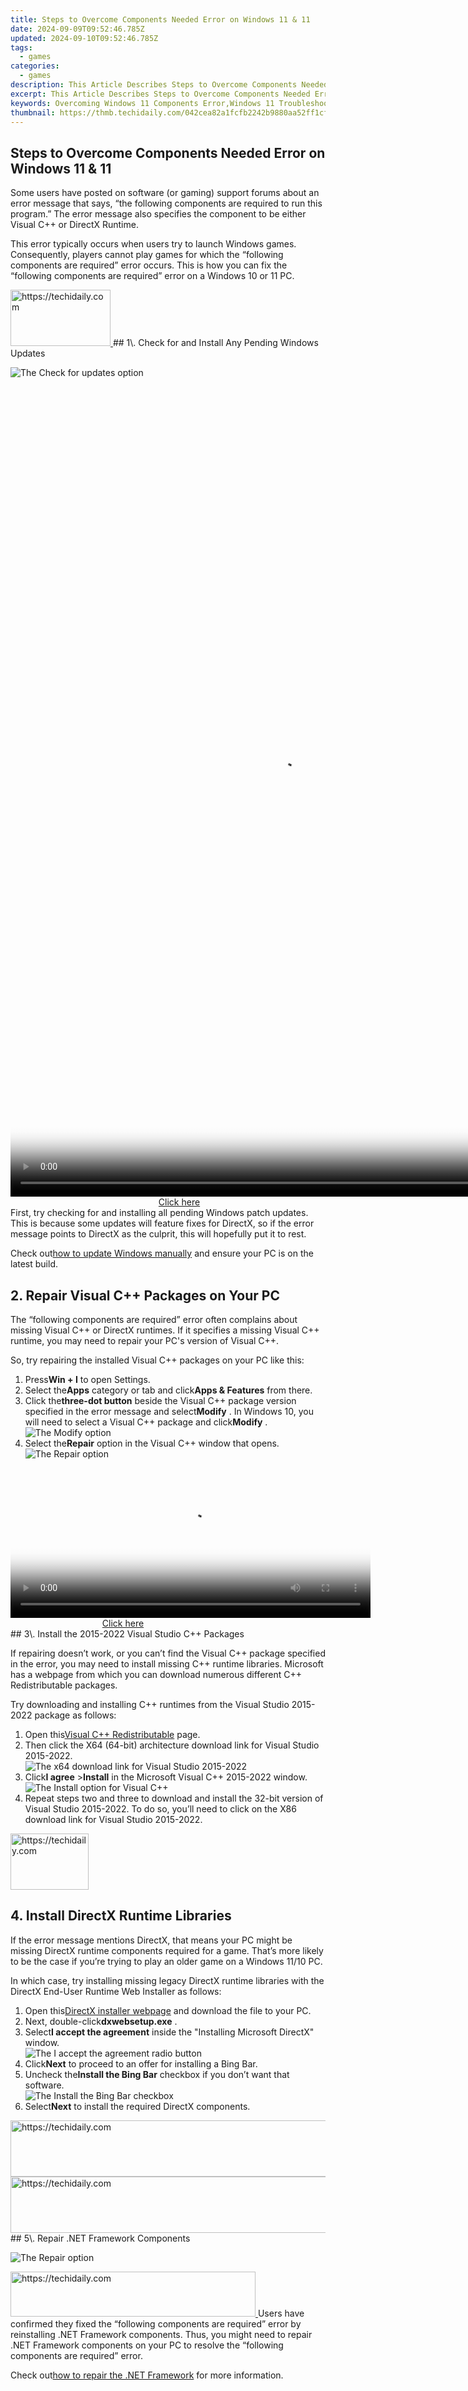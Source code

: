 ```yaml
---
title: Steps to Overcome Components Needed Error on Windows 11 & 11
date: 2024-09-09T09:52:46.785Z
updated: 2024-09-10T09:52:46.785Z
tags:
  - games
categories:
  - games
description: This Article Describes Steps to Overcome Components Needed Error on Windows 11 & 11
excerpt: This Article Describes Steps to Overcome Components Needed Error on Windows 11 & 11
keywords: Overcoming Windows 11 Components Error,Windows 11 Troubleshooting Guide,Fix Windows Components Error,Solving Windows 11 Error Messages,Windows Updates and Components Errors,Diagnosing Windows 11 System Errors,Error Correction Steps for Windows 11
thumbnail: https://thmb.techidaily.com/042cea82a1fcfb2242b9880aa52ff1cf0cb7e4c3cd3e6dc3d81f2870623c2d81.jpg
---
```


## Steps to Overcome Components Needed Error on Windows 11 & 11

 Some users have posted on software (or gaming) support forums about an error message that says, “the following components are required to run this program.” The error message also specifies the component to be either Visual C++ or DirectX Runtime.

 This error typically occurs when users try to launch Windows games. Consequently, players cannot play games for which the “following components are required” error occurs. This is how you can fix the “following components are required” error on a Windows 10 or 11 PC.

<!-- affiliate ads begin -->
<a href="https://review-au.sjv.io/c/5597632/2098700/14409" target="_top" id="2098700">
  <img src="//a.impactradius-go.com/display-ad/14409-2098700" border="0" alt="https://techidaily.com" width="160" height="90"/>
</a>
<img height="0" width="0" src="https://review-au.sjv.io/i/5597632/2098700/14409" style="position:absolute;visibility:hidden;" border="0" />
<!-- affiliate ads end -->
## 1\. Check for and Install Any Pending Windows Updates

![The Check for updates option](https://static1.makeuseofimages.com/wordpress/wp-content/uploads/2023/08/check-for-updates.jpg)

<!-- affiliate ads begin -->
<span id="1793213">
					<video width="864" height="1296" style="cursor:pointer"
           poster="//a.impactradius-go.com/display-clicktoplayimage/1793213.png"
           onclick="if(!this.playClicked){this.play();this.setAttribute('controls',true);this.playClicked=true;}">
	   <source src="//a.impactradius-go.com/display-ad/19135-1793213">
	   <img src="//a.impactradius-go.com/display-clicktoplayimage/1793213.png" style="border: none; height: 100%; width: 100%; object-fit: contain">
	</video>
	<div style="width:540px;text-align:center"><a href="javascript:window.open(decodeURIComponent('https%3A%2F%2Ftinyland.pxf.io%2Fc%2F5597632%2F1793213%2F19135'), '_blank');void(0);">Click here</a></div>
</span>
<img height="0" width="0" src="https://imp.pxf.io/i/5597632/1793213/19135" style="position:absolute;visibility:hidden;" border="0" />
<!-- affiliate ads end -->
 First, try checking for and installing all pending Windows patch updates. This is because some updates will feature fixes for DirectX, so if the error message points to DirectX as the culprit, this will hopefully put it to rest.

 Check out[how to update Windows manually](https://www.makeuseof.com/update-windows-manually/) and ensure your PC is on the latest build.

## 2\. Repair Visual C++ Packages on Your PC

 The “following components are required” error often complains about missing Visual C++ or DirectX runtimes. If it specifies a missing Visual C++ runtime, you may need to repair your PC's version of Visual C++.

 So, try repairing the installed Visual C++ packages on your PC like this:

1. Press**Win + I** to open Settings.
2. Select the**Apps** category or tab and click**Apps & Features** from there.
3. Click the**three-dot button** beside the Visual C++ package version specified in the error message and select**Modify** . In Windows 10, you will need to select a Visual C++ package and click**Modify** .  
![The Modify option](https://static1.makeuseofimages.com/wordpress/wp-content/uploads/2023/08/modify-option.jpg)
4. Select the**Repair** option in the Visual C++ window that opens.  
![The Repair option](https://static1.makeuseofimages.com/wordpress/wp-content/uploads/2023/08/the-repair-option.jpg)

<!-- affiliate ads begin -->
<span id="1983471">
					<video width="576" height="240" style="cursor:pointer"
           poster="//a.impactradius-go.com/display-clicktoplayimage/1983471.png"
           onclick="if(!this.playClicked){this.play();this.setAttribute('controls',true);this.playClicked=true;}">
	   <source src="//a.impactradius-go.com/display-ad/22993-1983471">
	   <img src="//a.impactradius-go.com/display-clicktoplayimage/1983471.png" style="border: none; height: 100%; width: 100%; object-fit: contain">
	</video>
	<div style="width:360px;text-align:center"><a href="javascript:window.open(decodeURIComponent('https%3A%2F%2Fhomestyler.sjv.io%2Fc%2F5597632%2F1983471%2F22993'), '_blank');void(0);">Click here</a></div>
</span>
<img height="0" width="0" src="https://imp.pxf.io/i/5597632/1983471/22993" style="position:absolute;visibility:hidden;" border="0" />
<!-- affiliate ads end -->
## 3\. Install the 2015-2022 Visual Studio C++ Packages

 If repairing doesn’t work, or you can’t find the Visual C++ package specified in the error, you may need to install missing C++ runtime libraries. Microsoft has a webpage from which you can download numerous different C++ Redistributable packages.

 Try downloading and installing C++ runtimes from the Visual Studio 2015-2022 package as follows:

1. Open this[Visual C++ Redistributable](https://learn.microsoft.com/en-us/cpp/windows/latest-supported-vc-redist?view=msvc-170) page.
2. Then click the X64 (64-bit) architecture download link for Visual Studio 2015-2022.  
![The x64 download link for Visual Studio 2015-2022](https://static1.makeuseofimages.com/wordpress/wp-content/uploads/2023/08/the-x64-link.jpg)
3. Click**I agree** \>**Install** in the Microsoft Visual C++ 2015-2022 window.  
![The Install option for Visual C++](https://static1.makeuseofimages.com/wordpress/wp-content/uploads/2023/08/the-install-button.jpg)
4. Repeat steps two and three to download and install the 32-bit version of Visual Studio 2015-2022\. To do so, you’ll need to click on the X86 download link for Visual Studio 2015-2022.
<!-- affiliate ads begin -->
<a href="https://25home.pxf.io/c/5597632/2123468/16836" target="_top" id="2123468">
  <img src="//a.impactradius-go.com/display-ad/16836-2123468" border="0" alt="https://techidaily.com" width="125" height="90"/>
</a>
<img height="0" width="0" src="https://25home.pxf.io/i/5597632/2123468/16836" style="position:absolute;visibility:hidden;" border="0" />
<!-- affiliate ads end -->

## 4\. Install DirectX Runtime Libraries

 If the error message mentions DirectX, that means your PC might be missing DirectX runtime components required for a game. That’s more likely to be the case if you’re trying to play an older game on a Windows 11/10 PC.

 In which case, try installing missing legacy DirectX runtime libraries with the DirectX End-User Runtime Web Installer as follows:

1. Open this[DirectX installer webpage](https://www.microsoft.com/en-gb/download/details.aspx?id=35) and download the file to your PC.
2. Next, double-click**dxwebsetup.exe** .
3. Select**I accept the agreement** inside the "Installing Microsoft DirectX" window.  
![The I accept the agreement radio button](https://static1.makeuseofimages.com/wordpress/wp-content/uploads/2023/08/the-i-accept-radio-button.jpg)
4. Click**Next** to proceed to an offer for installing a Bing Bar.
5. Uncheck the**Install the Bing Bar** checkbox if you don’t want that software.  
![The Install the Bing Bar checkbox](https://static1.makeuseofimages.com/wordpress/wp-content/uploads/2023/08/the-install-bing-bar-option.jpg)
6. Select**Next** to install the required DirectX components.
<!-- affiliate ads begin -->
<a href="https://ephamedtechinc.pxf.io/c/5597632/2123512/26400" target="_top" id="2123512">
  <img src="//a.impactradius-go.com/display-ad/26400-2123512" border="0" alt="https://techidaily.com" width="728" height="90"/>
</a>
<img height="0" width="0" src="https://ephamedtechinc.pxf.io/i/5597632/2123512/26400" style="position:absolute;visibility:hidden;" border="0" />
<!-- affiliate ads end -->

<!-- affiliate ads begin -->
<a href="https://bluettiit.sjv.io/c/5597632/2114265/17093" target="_top" id="2114265">
  <img src="//a.impactradius-go.com/display-ad/17093-2114265" border="0" alt="https://techidaily.com" width="728" height="90"/>
</a>
<img height="0" width="0" src="https://bluettiit.sjv.io/i/5597632/2114265/17093" style="position:absolute;visibility:hidden;" border="0" />
<!-- affiliate ads end -->
## 5\. Repair .NET Framework Components

![The Repair option](https://static1.makeuseofimages.com/wordpress/wp-content/uploads/2023/08/the-repair-option.jpg)

<!-- affiliate ads begin -->
<a href="https://aligracehair.sjv.io/c/5597632/2135373/19272" target="_top" id="2135373">
  <img src="//a.impactradius-go.com/display-ad/19272-2135373" border="0" alt="https://techidaily.com" width="392" height="72"/>
</a>
<img height="0" width="0" src="https://aligracehair.sjv.io/i/5597632/2135373/19272" style="position:absolute;visibility:hidden;" border="0" />
<!-- affiliate ads end -->
 Users have confirmed they fixed the “following components are required” error by reinstalling .NET Framework components. Thus, you might need to repair .NET Framework components on your PC to resolve the “following components are required” error.

 Check out[how to repair the .NET Framework](https://www.makeuseof.com/windows-repair-net-framework/) for more information.

<!-- affiliate ads begin -->
<span id="1424528">
					<video width="864" height="1536" style="cursor:pointer"
           poster="//a.impactradius-go.com/display-clicktoplayimage/1424528.png"
           onclick="if(!this.playClicked){this.play();this.setAttribute('controls',true);this.playClicked=true;}">
	   <source src="//a.impactradius-go.com/display-ad/16446-1424528">
	   <img src="//a.impactradius-go.com/display-clicktoplayimage/1424528.png" style="border: none; height: 100%; width: 100%; object-fit: contain">
	</video>
	<div style="width:540px;text-align:center"><a href="javascript:window.open(decodeURIComponent('https%3A%2F%2Flaganoo.pxf.io%2Fc%2F5597632%2F1424528%2F16446'), '_blank');void(0);">Click here</a></div>
</span>
<img height="0" width="0" src="https://imp.pxf.io/i/5597632/1424528/16446" style="position:absolute;visibility:hidden;" border="0" />
<!-- affiliate ads end -->
## 6\. Verify the Affected Game Within Your Game Launcher

![The Verify option](https://static1.makeuseofimages.com/wordpress/wp-content/uploads/2023/08/the-verify-option.jpg)

 A few users say verifying games’ files works for fixing the “following components are required” error. You can only perform this step if you bought and downloaded the game using one of the big game launcher apps, such as Steam, Epic Games, EA Desktop, and Origin.

 If you're unsure how to do this, check out[how to repair game files on different launchers](https://www.makeuseof.com/how-to-verify-game-file-integrity-different-launchers/) .

<!-- affiliate ads begin -->
<span id="1983552">
					<video width="576" height="240" style="cursor:pointer"
           poster="//a.impactradius-go.com/display-clicktoplayimage/1983552.png"
           onclick="if(!this.playClicked){this.play();this.setAttribute('controls',true);this.playClicked=true;}">
	   <source src="//a.impactradius-go.com/display-ad/22993-1983552">
	   <img src="//a.impactradius-go.com/display-clicktoplayimage/1983552.png" style="border: none; height: 100%; width: 100%; object-fit: contain">
	</video>
	<div style="width:360px;text-align:center"><a href="javascript:window.open(decodeURIComponent('https%3A%2F%2Fhomestyler.sjv.io%2Fc%2F5597632%2F1983552%2F22993'), '_blank');void(0);">Click here</a></div>
</span>
<img height="0" width="0" src="https://imp.pxf.io/i/5597632/1983552/22993" style="position:absolute;visibility:hidden;" border="0" />
<!-- affiliate ads end -->
## 7\. Reinstall the Affected Game or Software

 If the “following components are required” issue continues after applying all fixes above, reinstalling the game or software is the last thing to try. Some players might be concerned about losing saved data for games after reinstalling them. However, you can[back up saved game progress](https://www.makeuseof.com/tag/protect-your-game-saves/#:~:text=To%20turn%20on%20cloud%20saves,keep%20it%20in%20the%20cloud.) before uninstalling titles in different ways.

 Reinstalling games or any other software this error affects is worth a try since that will restore any missing files. You can uninstall some games via**Programs and Features** as covered in our guide to[uninstalling Windows software](https://www.makeuseof.com/windows-11-different-ways-to-uninstall-software/) . If you don’t see the game listed there, you’ll probably have to uninstall it via its client software, such as Epic Games.

![The Programs and Features applet](https://static1.makeuseofimages.com/wordpress/wp-content/uploads/2023/08/programs-and-features.jpg)

 Then reinstall the latest version of the game by downloading it from its official site. If installed with Steam or Epic, or other launcher software, you’ll need to select to reinstall the game via its gaming client. Or reinstall the game from its Microsoft Store page if that’s where you purchased it.

 Also, note that some players have been able to resolve the “following components are required” error by reinstalling Steam. So, reinstalling that client software might be worth a try if you need to fix this issue for Steam games.

## Kick-Start Your Windows Games Again

 Lots of users have needed to fix the “following components are required” error, and they have done so by applying the potential resolutions outlined above. So, at least one of those potential solutions will likely kick-start your affected Windows games.

 However, we can’t guarantee those potential resolutions will always fix the “following components are required” error. Check whether an affected game has a technical support service you can contact for further troubleshooting guidance if needed. If this error occurs for a new game, consider requesting a refund for it while you still can.


<ins class="adsbygoogle"
     style="display:block"
     data-ad-format="autorelaxed"
     data-ad-client="ca-pub-7571918770474297"
     data-ad-slot="1223367746"></ins>



<ins class="adsbygoogle"
     style="display:block"
     data-ad-client="ca-pub-7571918770474297"
     data-ad-slot="8358498916"
     data-ad-format="auto"
     data-full-width-responsive="true"></ins>

<span class="atpl-alsoreadstyle">Also read:</span>
<div><ul>
<li><a href="https://vp-tips.techidaily.com/new-2024-approved-ideal-equipment-for-animation-photography/"><u>[New] 2024 Approved Ideal Equipment for Animation Photography</u></a></li>
<li><a href="https://digital-screen-recording.techidaily.com/new-freeze-whole-website-panel/"><u>[New] Freeze Whole Website Panel</u></a></li>
<li><a href="https://on-screen-recording.techidaily.com/new-in-2024-unplugged-fun-the-best-non-networked-android-apps/"><u>[New] In 2024, Unplugged Fun The Best Non-Networked Android Apps</u></a></li>
<li><a href="https://fox-links.techidaily.com/new-in-2024-your-simple-route-to-youtubes-srt-extraction/"><u>[New] In 2024, Your Simple Route to YouTube's SRT Extraction</u></a></li>
<li><a href="https://tiktok-videos.techidaily.com/updated-rhythmic-respite-top-20-easygoing-country-hits-for-stress-relief-dance-on-tiktok-for-2024/"><u>[Updated] Rhythmic Respite Top 20 Easygoing Country Hits for Stress-Relief Dance on TikTok for 2024</u></a></li>
<li><a href="https://extra-approaches.techidaily.com/2024-approved-samsung-galaxy-s8-4k-smartphone-review/"><u>2024 Approved Samsung Galaxy S8 4K Smartphone Review</u></a></li>
<li><a href="https://youtube-webster.techidaily.com/vating-startups-discovering-the-best-15-video-intros/"><u>Captivating Startups Discovering the Best 15 Video Intros</u></a></li>
<li><a href="https://games-able.techidaily.com/computexs-innovative-ai-solutions-on-the-horizon/"><u>Computex's Innovative AI Solutions on the Horizon</u></a></li>
<li><a href="https://games-able.techidaily.com/controlling-your-way-to-immersive-gameplay-with-ryujinx/"><u>Controlling Your Way to Immersive Gameplay with Ryujinx</u></a></li>
<li><a href="https://games-able.techidaily.com/desktop-pcs-for-work-rigs-for-recreation/"><u>Desktop PCs for Work, Rigs for Recreation</u></a></li>
<li><a href="https://games-able.techidaily.com/essential-tips-for-resolving-display-driver-failure-in-windows/"><u>Essential Tips for Resolving Display Driver Failure in Windows</u></a></li>
<li><a href="https://games-able.techidaily.com/excellent-office-mats-and-their-benefits/"><u>Excellent Office Mats and Their Benefits</u></a></li>
<li><a href="https://games-able.techidaily.com/fixing-missing-wordle-streaks-in-game-devices/"><u>Fixing Missing Wordle Streaks in Game Devices</u></a></li>
<li><a href="https://games-able.techidaily.com/home-theater-wars-sony-playstation-5-vs-thrifty-pc/"><u>Home Theater Wars: Sony PlayStation 5 Vs. Thrifty PC</u></a></li>
<li><a href="https://games-able.techidaily.com/how-to-reset-and-start-screen-drivers-correctly-on-win10/"><u>How to Reset and Start Screen Drivers Correctly on Win10</u></a></li>
<li><a href="https://games-able.techidaily.com/hrtfs-contribution-to-audio-realism-in-valorant-games/"><u>HRTF's Contribution to Audio Realism in Valorant Games</u></a></li>
<li><a href="https://visual-screen-recording.techidaily.com/in-2024-innovative-strategies-for-sport-streams-on-the-fly/"><u>In 2024, Innovative Strategies for Sport Streams on the Fly</u></a></li>
<li><a href="https://games-able.techidaily.com/is-the-experience-with-am08-pro-a-true-representation-of-magic/"><u>Is the Experience with AM08 Pro a True Representation of Magic?</u></a></li>
<li><a href="https://games-able.techidaily.com/master-control-stop-launcher-glitches-on-pc-platforms/"><u>Master Control: Stop Launcher Glitches on PC Platforms</u></a></li>
<li><a href="https://tech-renaissance.techidaily.com/master-the-art-of-high-scores-with-apple-tv/"><u>Master the Art of High Scores with Apple TV</u></a></li>
<li><a href="https://games-able.techidaily.com/master-the-ps5-with-non-standard-input-devices/"><u>Master The PS5 with Non-Standard Input Devices</u></a></li>
<li><a href="https://games-able.techidaily.com/maximizing-gaming-potential-installing-on-steam-decks/"><u>Maximizing Gaming Potential: Installing on Steam Decks</u></a></li>
<li><a href="https://games-able.techidaily.com/nurturing-a-secure-atmosphere-for-family-steam-play/"><u>Nurturing a Secure Atmosphere for Family Steam Play</u></a></li>
<li><a href="https://win-answers.techidaily.com/quick-guide-to-resolving-lengthy-wait-times-for-fallout-4-startup/"><u>Quick Guide to Resolving Lengthy Wait Times for Fallout 4 Startup</u></a></li>
<li><a href="https://video-screen-grab.techidaily.com/recordingease-minimalistic-win-11-screen-captures-for-2024/"><u>RecordingEase Minimalistic Win 11 Screen Captures for 2024</u></a></li>
<li><a href="https://games-able.techidaily.com/resetting-ps5-games-collection/"><u>Resetting PS5 Games Collection</u></a></li>
<li><a href="https://games-able.techidaily.com/select-a-new-default-language-for-steam/"><u>Select a New Default Language for Steam</u></a></li>
<li><a href="https://games-able.techidaily.com/sensible-gpu-purchase-for-visuals/"><u>Sensible GPU Purchase for Visuals</u></a></li>
<li><a href="https://games-able.techidaily.com/series-x-disc-woes-find-the-eject-fix-now/"><u>Series X Disc Woes, Find the Eject Fix Now!</u></a></li>
<li><a href="https://games-able.techidaily.com/solving-windows-11s-display-driver-fail-with-ease-and-precision/"><u>Solving Windows 11'S Display Driver Fail with Ease and Precision</u></a></li>
<li><a href="https://fox-helps.techidaily.com/superior-pfv-optimization-in-tardy-action-for-2024/"><u>Superior PFV Optimization in Tardy Action for 2024</u></a></li>
<li><a href="https://games-able.techidaily.com/the-essential-guide-to-repeating-gaming-moments/"><u>The Essential Guide to Repeating Gaming Moments</u></a></li>
<li><a href="https://games-able.techidaily.com/win-at-lol-resolving-freeze-before-login/"><u>Win at LoL: Resolving Freeze Before Login</u></a></li>
<li><a href="https://games-able.techidaily.com/xbox-game-pass-explained-in-simple-terms/"><u>Xbox Game Pass Explained in Simple Terms</u></a></li>
</ul></div>
